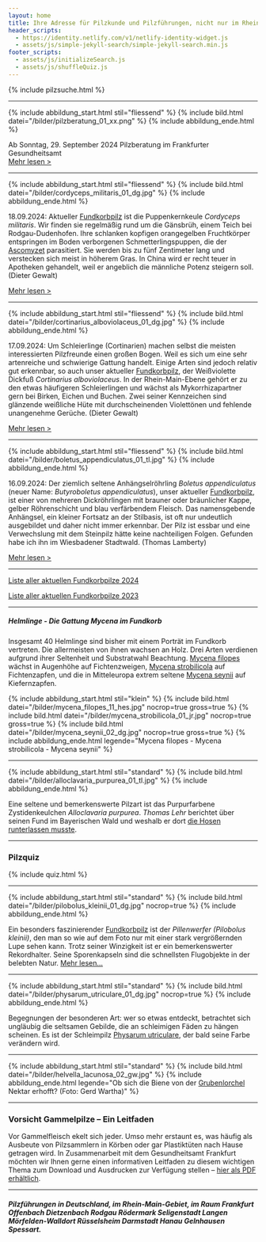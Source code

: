 ```yaml
---
layout: home
title: Ihre Adresse für Pilzkunde und Pilzführungen, nicht nur im Rhein-Main-Gebiet
header_scripts:
  - https://identity.netlify.com/v1/netlify-identity-widget.js
  - assets/js/simple-jekyll-search/simple-jekyll-search.min.js
footer_scripts:
  - assets/js/initializeSearch.js
  - assets/js/shuffleQuiz.js
---
```

{% include pilzsuche.html %}

- - -

{% include abbildung_start.html stil="fliessend" %}
{% include bild.html datei="/bilder/pilzberatung_01_xx.png" %}
{% include abbildung_ende.html %}

Ab Sonntag, 29. September 2024 Pilzberatung im Frankfurter Gesundheitsamt\
[Mehr lesen >](/termine)

- - -

{% include abbildung_start.html stil="fliessend" %}
{% include bild.html datei="/bilder/cordyceps_militaris_01_dg.jpg" %}
{% include abbildung_ende.html %}

18.09.2024: Aktueller [Fundkorbpilz](AA "Glossar-") ist die Puppenkernkeule *Cordyceps militaris*. Wir finden sie regelmäßig rund um die Gänsbrüh, einem Teich bei Rodgau-Dudenhofen. Ihre schlanken kopfigen orangegelben Fruchtkörper entspringen im Boden verborgenen Schmetterlingspuppen, die der [Ascomyzet](<Ascomyzeten "Glossar">) parasitiert. Sie werden bis zu fünf Zentimeter lang und verstecken sich meist in höherem Gras. In China wird er recht teuer in Apotheken gehandelt, weil er angeblich die männliche Potenz steigern soll. (Dieter Gewalt)

[Mehr lesen >](/pilze/cordyceps-militaris-puppenkernkeule)

<div style="clear:  both"></div>

- - -

{% include abbildung_start.html stil="fliessend" %}
{% include bild.html datei="/bilder/cortinarius_alboviolaceus_01_dg.jpg" %}
{% include abbildung_ende.html %}

17.09.2024: Um Schleierlinge (Cortinarien) machen selbst die meisten interessierten Pilzfreunde einen großen Bogen. Weil es sich um eine sehr artenreiche und schwierige Gattung handelt. Einige Arten sind jedoch relativ gut erkennbar, so auch unser aktueller [Fundkorbpilz](AA "Glossar-"), der Weißviolette Dickfuß *Cortinarius alboviolaceus*. In der Rhein-Main-Ebene gehört er zu den etwas häufigeren Schleierlingen und wächst als Mykorrhizapartner gern bei Birken, Eichen und Buchen. Zwei seiner Kennzeichen sind glänzende weißliche Hüte mit durchscheinenden Violettönen und fehlende unangenehme Gerüche. (Dieter Gewalt)

[Mehr lesen >](/pilze/cortinarius-alboviolaceus-weißvioletter-dickfuß)

<div style="clear:  both"></div>

- - -

{% include abbildung_start.html stil="fliessend" %}
{% include bild.html datei="/bilder/boletus_appendiculatus_01_tl.jpg" %}
{% include abbildung_ende.html %}

16.09.2024: Der ziemlich seltene Anhängselröhrling *Boletus appendiculatus* (neuer Name: *Butyroboletus appendiculatus*), unser aktueller [Fundkorbpilz](AA "Glossar-"), ist einer von mehreren Dickröhrlingen mit brauner oder bräunlicher Kappe, gelber Röhrenschicht und blau verfärbendem Fleisch. Das namensgebende Anhängsel, ein kleiner Fortsatz an der Stilbasis, ist oft nur undeutlich ausgebildet und daher nicht immer erkennbar. Der Pilz ist essbar und eine Verwechslung mit dem Steinpilz hätte keine nachteiligen Folgen. Gefunden habe ich ihn im Wiesbadener Stadtwald. (Thomas Lamberty)

[Mehr lesen >](/pilze/boletus-appendiculatus-anhängselröhrling)

<div style="clear:  both"></div>

- - -

[Liste aller aktuellen Fundkorbpilze 2024](/artikel/liste-aller-aktuellen-fundkorbpilze-2024.html)

[Liste aller aktuellen Fundkorbpilze 2023](/artikel/liste-aller-aktuellen-fundkorbpilze-2023.html)

- - -

##### Helmlinge - Die Gattung *Mycena* im Fundkorb

Insgesamt 40 Helmlinge sind bisher mit einem Porträt im Fundkorb vertreten. Die allermeisten von ihnen wachsen an Holz. Drei Arten verdienen aufgrund ihrer Seltenheit und Substratwahl Beachtung. [Mycena filopes](/pilze/mycena-filopes-zerbrechlicher-fadenhelmling) wächst in Augenhöhe auf Fichtenzweigen, [Mycena strobilicola](/pilze/mycena-strobilicola-fichtenzapfenhelmling) auf Fichtenzapfen, und die in Mitteleuropa extrem seltene [Mycena seynii](/pilze/mycena-seynii-mediterraner-kiefernzapfenhelmling) auf Kiefernzapfen.

{% include abbildung_start.html stil="klein" %}
{% include bild.html datei="/bilder/mycena_filopes_11_hes.jpg" nocrop=true gross=true %}
{% include bild.html datei="/bilder/mycena_strobilicola_01_jr.jpg" nocrop=true gross=true %}
{% include bild.html datei="/bilder/mycena_seynii_02_dg.jpg" nocrop=true gross=true %}
{% include abbildung_ende.html legende="Mycena filopes - Mycena strobilicola - Mycena seynii" %}

- - -

{% include abbildung_start.html stil="standard" %}
{% include bild.html datei="/bilder/alloclavaria_purpurea_01_tl.jpg" %}
{% include abbildung_ende.html %}

Eine seltene und bemerkenswerte Pilzart ist das Purpurfarbene Zystidenkeulchen *Alloclavaria purpurea*. *Thomas Lehr* berichtet über seinen Fund im Bayerischen Wald und weshalb er dort [die Hosen runterlassen musste](/pilze/alloclavaria-purpurea-purpurfarbenes-zystidenkeulchen).

- - -

### Pilzquiz

{% include quiz.html %}

- - -

{% include abbildung_start.html stil="standard" %}
{% include bild.html datei="/bilder/pilobolus_kleinii_01_dg.jpg" nocrop=true %}
{% include abbildung_ende.html %}

Ein besonders faszinierender [Fundkorbpilz](AA "Glossar-") ist der *Pillenwerfer (Pilobolus kleinii)*, den man so wie auf dem Foto nur mit einer stark vergrößernden Lupe sehen kann. Trotz seiner Winzigkeit ist er ein bemerkenswerter Rekordhalter. Seine Sporenkapseln sind die schnellsten Flugobjekte in der belebten Natur. [Mehr lesen...](/pilze/pilobolus-kleinii-pillenwerfer)

- - -

{% include abbildung_start.html stil="standard" %}
{% include bild.html datei="/bilder/physarum_utriculare_01_dg.jpg" nocrop=true %}
{% include abbildung_ende.html %}

Begegnungen der besonderen Art: wer so etwas entdeckt, betrachtet sich ungläubig die seltsamen Gebilde, die an schleimigen Fäden zu hängen scheinen. Es ist der Schleimpilz [Physarum utriculare](/pilze/physarum-utriculare-fadenfruchtschleimpilz), der bald seine Farbe verändern wird.

- - -

{% include abbildung_start.html stil="standard" %}
{% include bild.html datei="/bilder/helvella_lacunosa_02_gw.jpg" %}
{% include abbildung_ende.html legende="Ob sich die Biene von der <a href='/pilze/helvella-lacunosa-grubenlorchel'>Grubenlorchel</a> Nektar erhofft?  (Foto: Gerd Wartha)" %}

- - -

### Vorsicht Gammelpilze – Ein Leitfaden

Vor Gammelfleisch ekelt sich jeder. Umso mehr erstaunt es, was häufig als Ausbeute von Pilzsammlern in Körben oder gar Plastiktüten nach Hause getragen wird. In Zusammenarbeit mit dem Gesundheitsamt Frankfurt möchten wir Ihnen gerne einen informativen Leitfaden zu diesem wichtigen Thema zum Download und Ausdrucken zur Verfügung stellen – [hier als PDF erhältlich](/assets/docs/Fundkorb.de-Gammelpilze.pdf).

- - -

##### Pilzführungen in Deutschland, im Rhein-Main-Gebiet, im Raum Frankfurt Offenbach Dietzenbach Rodgau Rödermark Seligenstadt Langen Mörfelden-Walldort Rüsselsheim Darmstadt Hanau Gelnhausen Spessart.